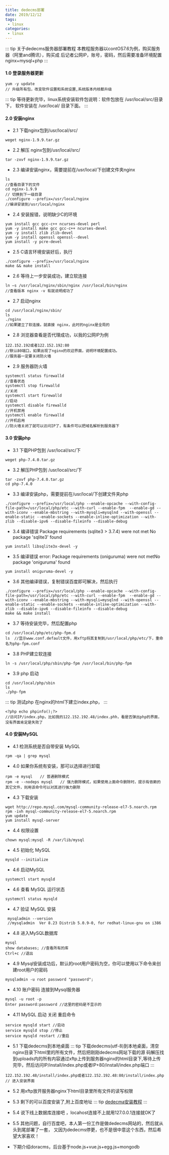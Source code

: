 ```yaml
--- 
title: dedecms部署
date: 2019/12/12
tags: 
 - linux
categories:
 - linux
---
```


::: tip 关于dedecms服务器部署教程
本教程服务器以contOS7.6为例，购买服务器（阿里and腾讯），购买成
后记者公网IP，账号，密码，然后需要准备环境配置nginx+mysql+php
:::

#### 1.0 登录服务器更新

``` 
yum -y update
// 升级所有包，改变软件设置和系统设置,系统版本内核都升级
```
::: tip
等待更新完毕，linux系统安装软件包说明：软件包放在 /usr/local/src/目录下，
软件安装在 /usr/local/ 目录下面。
:::
#### 2.0 安装nginx
+ 2.1 下载nginx包到/usr/local/src/
```
weget nginx-1.9.9.tar.gz
```
+ 2.2 解压 nginx包到/usr/local/src/
```
tar -zxvf nginx-1.9.9.tar.gz
```
+ 2.3 编译安装nginx，需要提前在/usr/local/下创建文件夹nginx
```
ls
//查看目录下的文件
cd nginx-1.9.9
// 切换到下一级目录
./configure --prefix=/usr/local/nginx 
//编译安装到/usr/local/nginx 
```
+ 2.4 安装报错，说明缺少C的环境
```
yum install gcc gcc-c++ ncurses-devel perl
yum -y install make gcc gcc-c++ ncurses-devel
yum -y install zlib zlib-devel
yum -y install openssl openssl--devel
yum install -y pcre-devel
```
+ 2.5 C语言环境安装好后，执行
```
./configure --prefix=/usr/local/nginx
make && make install 
```
+ 2.6 等待上一步安装成功，建立软连接
```
ln –s /usr/local/nginx/sbin/nginx /usr/local/bin/nginx
//查看版本 nginx -v 有就说明成功了
```
+ 2.7 启动nginx
```
cd /usr/local/nginx/sbin/
ls
./nginx
//如果建立了软连接。就直接 nginx，此时的nginx是全局的
```
+ 2.8 浏览器查看是否代理成功，以我的公网IP为例

```
122.152.192或者122.152.192:80
//默认80端口，如果出现了nginx的欢迎界面，说明环境配置成功。
//服务器一定要关闭防火墙
```
+ 2.9 服务器防火墙
```
systemctl status firewalld
//查看状态
systemctl stop firewalld
//关闭
systemctl start firewalld
//启动
systemctl disable firewalld
//开机禁用
systemctl enable firewalld
//开机启用
//防火墙关闭了就可以访问IP了，有条件可以把域名解析到服务器下
```
#### 3.0 安装php
+ 3.1 下载PHP包到 /usr/local/src/下
```
weget php-7.4.0.tar.gz
```
+ 3.2 解压PHP包到 /usr/local/src/下
```
tar -zxvf php-7.4.0.tar.gz
cd php-7.4.0
```
+ 3.3  编译安装php，需要提前在/usr/local/下创建文件夹php
```
./configure --prefix=/usr/local/php --enable-opcache --with-config-file-path=/usr/local/php/etc --with-curl --enable-fpm  --enable-gd --with-iconv --enable-mbstring --with-mysqli=mysqlnd --with-openssl --enable-static --enable-sockets --enable-inline-optimization --with-zlib --disable-ipv6 --disable-fileinfo --disable-debug
```
+ 3.4 编译错误 Package requirements (sqlite3 > 3.7.4) were not met No package 'sqlite3' found

```
yum install libsqlite3x-devel -y
```
+ 3.5 编译错误 error: Package requirements (oniguruma) were not metNo package 'oniguruma' found
```
yum install oniguruma-devel -y
```
+ 3.6 其他编译错误，复制错误百度即可解决，然后执行
```
./configure --prefix=/usr/local/php --enable-opcache --with-config-file-path=/usr/local/php/etc --with-curl --enable-fpm  --enable-gd --with-iconv --enable-mbstring --with-mysqli=mysqlnd --with-openssl --enable-static --enable-sockets --enable-inline-optimization --with-zlib --disable-ipv6 --disable-fileinfo --disable-debug
make && make install 
```
+ 3.7 等待安装完毕，然后配置php
```
cd /usr/local/php/etc/php-fpm.d
ls  //显示www.conf.default文件，用xftp将其复制到/usr/local/php/etc/下，重命名为php-fpm.conf
```
+ 3.8 PHP建立软连接
```
ln -s /usr/local/php/sbin/php-fpm /usr/local/bin/php-fpm
```
+ 3.9 php 启动
```
cd /usr/local/php/sbin
ls
./php-fpm
```
::: tip 测试php
在nginx的html下建立index.php，
:::
```
<?php echo phpinfo();?>
//访问IP/index.php，比如我的122.152.192.48/index.phh，看是否弹出php的界面，没有界面肯定是失败了
```

#### 4.0 安装MySQL
+ 4.1 检测系统是否自带安装 MySQL
```
rpm -qa | grep mysql
```
+ 4.0 如果你系统有安装，那可以选择进行卸载
```
rpm -e mysql　　// 普通删除模式
rpm -e --nodeps mysql　　// 强力删除模式，如果使用上面命令删除时，提示有依赖的其它文件，则用该命令可以对其进行强力删除
```
+ 4.3 下载安装
```
wget http://repo.mysql.com/mysql-community-release-el7-5.noarch.rpm
rpm -ivh mysql-community-release-el7-5.noarch.rpm
yum update
yum install mysql-server
```
+ 4.4 权限设置
```
chown mysql:mysql -R /var/lib/mysql
```
+ 4.5 初始化 MySQL
```
mysqld --initialize
```
+ 4.6 启动MySQL
```
systemctl start mysqld
```
+ 4.6 查看 MySQL 运行状态
```
systemctl status mysqld
```
+ 4.7 验证 MySQL 安装
```
 mysqladmin --version
 //mysqladmin  Ver 8.23 Distrib 5.0.9-0, for redhat-linux-gnu on i386
```
+ 4.8 进入MySQL数据库
```
mysql
show databases; //查看所有的库
Ctrl+c //退出
```
+ 4.9 Mysql安装成功后，默认的root用户密码为空，你可以使用以下命令来创建root用户的密码
```
mysqladmin -u root password "password";
```
+ 4.10 账户密码 连接到Mysql服务器
```
mysql -u root -p
Enter password:password //这里的密码是不显示的
```
+ 4.11 MySQL 启动 关闭 重启命令
```
service mysqld start //启动
service mysqld stop //停止
service mysqld restart //重启
```
+ 5.1 下载dedecms到本地桌面
::: tip
下载dedecms(utf-8)到本地桌面，清空nginx目录下html里的所有文件，然后把刚刚dedecms网站下载的源
码解压找到uploads内的所有内容通过xftp上传到服务器nginx的html目录下,等待上传完毕，然后访问IP/install/index.php或者IP+80/install/index.php端口
:::
```
122.152.192.48/install/index.php或者122.152.192.48:80/install/index.php
// 进入安装界面
```
+ 5.2 用xftp放开服务器nginx下html目录里所有文件的读写权限

+ 5.3 剩下的可以百度安装了,附上百度地址
::: tip
[dedecma安装教程](https://jingyan.baidu.com/article/3aed632eaf125e30108091ec.html)
:::

+ 5.4 说下线上数据库连接吧 ，locahost连接不上就用127.0.0.1连接就OK了

+ 5.5 其他问题，自行百度吧，本人第一份工作是做dedecms网站的，然后就从头到尾部署了一套，
又因为dedecms停更，也不是很中意这个东西，然后希望大家喜欢！

+ 下期介绍doracms，后台基于node.js+vue.js+egg.js+mongodb
